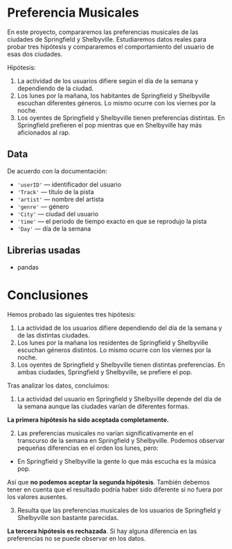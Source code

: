 # Preferencia Musicales
En este proyecto, compararemos las preferencias musicales de las ciudades de Springfield y Shelbyville. Estudiaremos datos reales para probar tres hipótesis  y compararemos el comportamiento del usuario de esas dos ciudades.  

Hipótesis: 
1. La actividad de los usuarios difiere según el día de la semana y dependiendo de la ciudad. 
2. Los lunes por la mañana, los habitantes de Springfield y Shelbyville escuchan diferentes géneros. Lo mismo ocurre con los viernes por la noche. 
3. Los oyentes de Springfield y Shelbyville tienen preferencias distintas. En Springfield prefieren el pop mientras que en Shelbyville hay más aficionados al rap.

## Data

De acuerdo con la documentación:
- `'userID'` — identificador del usuario
- `'Track'` — título de la pista
- `'artist'` — nombre del artista
- `'genre'` — género
- `'City'` — ciudad del usuario
- `'time'` — el periodo de tiempo exacto en que se reprodujo la pista
- `'Day'` — día de la semana

## Librerias usadas

- pandas


# Conclusiones

Hemos probado las siguientes tres hipótesis:

1. La actividad de los usuarios difiere dependiendo del día de la semana y de las distintas ciudades. 
2. Los lunes por la mañana los residentes de Springfield y Shelbyville escuchan géneros distintos. Lo mismo ocurre con los viernes por la noche.
3. Los oyentes de Springfield y Shelbyville tienen distintas preferencias. En ambas ciudades, Springfield y Shelbyville, se prefiere el pop.

Tras analizar los datos, concluimos:

1. La actividad del usuario en Springfield y Shelbyville depende del día de la semana aunque las ciudades varían de diferentes formas. 

**La primera hipótesis ha sido aceptada completamente.**

2. Las preferencias musicales no varían significativamente en el transcurso de la semana en Springfield y Shelbyville. Podemos observar pequeñas diferencias en el orden los lunes, pero:
* En Springfield y Shelbyville la gente lo que más escucha es la música pop.

Así que **no podemos aceptar la segunda hipótesis**. También debemos tener en cuenta que el resultado podría haber sido diferente si no fuera por los valores ausentes.

3. Resulta que las preferencias musicales de los usuarios de Springfield y Shelbyville son bastante parecidas.

**La tercera hipótesis es rechazada**. Si hay alguna diferencia en las preferencias no se puede observar en los datos.